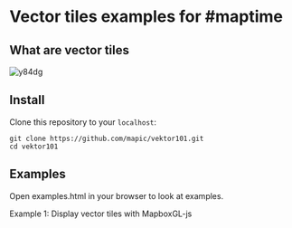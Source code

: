 # Vector tiles examples for #maptime

## What are vector tiles
![y84dg](https://cloud.githubusercontent.com/assets/2197944/22508210/459110fa-e889-11e6-984a-ea396fee9209.png)

## Install
Clone this repository to your `localhost`:
```
git clone https://github.com/mapic/vektor101.git
cd vektor101
```


## Examples
Open examples.html in your browser to look at examples.


Example 1: Display vector tiles with MapboxGL-js
